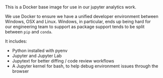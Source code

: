 This is a Docker base image for use in our jupyter analytics work.

We use Docker to ensure we have a unified developer environment
between Windows, OSX and Linux.  Windows, in particular, ends up being
hard for our engineering team to support as package support tends to
be split between `pip` and `conda`.

It includes:

* Python installed with pyenv
* Jupyter and Jupyter Lab
* Jupytext for better diffing / code review workflows
* A Jupyter kernel for bash, to help debug environment issues through
  the browser
